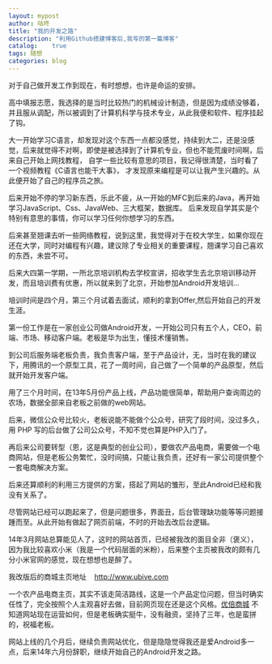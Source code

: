 ```yaml
---
layout: mypost
author: 咕咚
title: "我的开发之路"
description: "利用Github搭建博客后,我写的第一篇博客"
catalog:    true
tags: 随想
categories: blog
---
```

对于自己做开发工作到现在，有时想想，也许是命运的安排。

高中填报志愿，我选择的是当时比较热门的机械设计制造，但是因为成绩没够着，并且服从调配，所以被调到了计算机科学与技术专业，从此我便和软件、程序挂起了钩。


大一开始学习C语言，却发现对这个东西一点都没感觉，持续到大二，还是没感觉，后来就觉得不对啊，即使是被选择到了计算机专业，但也不能荒废时间啊，后来自己开始上网找教程，
自学一些比较有意思的项目，我记得很清楚，当时看了一个视频教程《C语言也能干大事》，
才发现原来编程是可以让我产生兴趣的。从此便开始了自己的程序员之旅。


后来开始不停的学习新东西，乐此不疲，从一开始的MFC到后来的Java，再开始学习JavaScript、Css、JavaWeb、三大框架，数据库。
后来发现自学其实是个特别有意思的事情，你可以学习任何你想学习的东西。

后来甚至翘课去听一些网络教程，说到这里，我觉得对于在校大学生，如果你现在还在大学，同时对编程有兴趣，建议除了专业相关的重要课程，翘课学习自己喜欢的东西，未尝不可。


后来大四第一学期，一所北京培训机构去学校宣讲，招收学生去北京培训移动开发，而且培训费有优惠，所以就来到了北京，开始参加Android开发培训...


培训时间是四个月，第三个月试着去面试，顺利的拿到Offer,然后开始自己的开发生涯。

第一份工作是在一家创业公司做Android开发，一开始公司只有五个人，CEO，前端、市场、移动客户端。老板是华为出生，懂技术懂销售。

到公司后服务端老板负责，我负责客户端，至于产品设计，无，当时在我的建议下，用腾讯的一个原型工具，花了一周时间，自己做了一个简单的产品原型，然后就开始开发客户端。

用了三个月时间，在13年5月份产品上线，产品功能很简单，帮助用户查询周边的农场，数据全部来自老板之前做的web网站。

后来，微信公众号比较火，老板说能不能做个公众号，研究了段时间，没过多久，用 PHP 写的后台做了公司公众号，不知不觉也算是PHP入门了。

再后来公司要转型（恩，这是典型的创业公司），要做农产品电商，需要做一个电商网站，但是老板公务繁忙，没时间搞，只能让我负责，还好有一家公司提供整个一套电商解决方案。

后来还算顺利的利用三方提供的方案，搭起了网站的雏形，至此Android已经和我没有关系了。

尽管网站已经可以跑起来了，但是问题很多，界面丑，后台管理缺功能等等问题接踵而至。从此开始有做起了网页前端，不时的开始去改后台逻辑。

14年3月网站总算能见人了，这时的网站首页，已经被我改的面目全非（褒义），因为我比较喜欢小米（我是一个代码层面的米粉），后来整个主页被我改的颇有几分小米官网的感觉，现在想想也是醉了。

我改版后的商城主页地址 &nbsp;&nbsp; <a href="http://www.ubive.com" target="_blank">http://www.ubive.com</a>

一个农产品电商主页，其实不该走简洁路线，这是一个产品定位问题，但当时确实任性了，完全按照个人主观喜好去做，目前网页现在还是这个风格。<a href="http://www.ubive.com/" target="blank">优倍商城</a> 不知道网站现在运营如何，但是老板确实挺牛，没有融资，坚持了三年，也是蛮拼的，祝福老板。

网站上线的几个月后，继续负责网站优化，但是隐隐觉得我还是爱Android多一点，后来14年六月份辞职，继续开始自己的Android开发之路。
